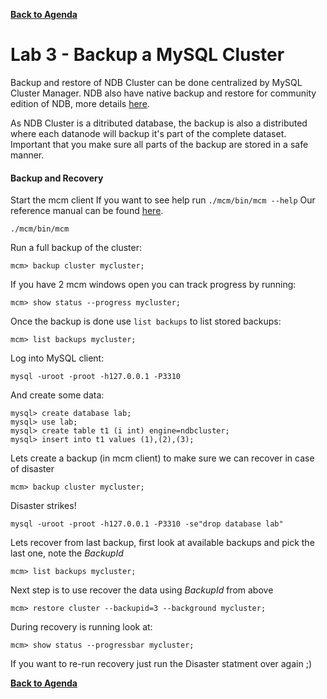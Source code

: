 **[Back to Agenda](./../README.md)**

# Lab 3 - Backup a MySQL Cluster

Backup and restore of NDB Cluster can be done centralized by MySQL Cluster Manager. NDB also have native backup and restore for community edition of NDB, more details [here](https://dev.mysql.com/doc/refman/5.7/en/mysql-cluster-backup.html).

As NDB Cluster is a ditributed database, the backup is also a distributed where each datanode will backup it's part of the complete dataset. Important that you make sure all parts of the backup are stored in a safe manner.

#### Backup and Recovery

Start the mcm client
If you want to see help run `./mcm/bin/mcm --help`
Our reference manual can be found [here](https://dev.mysql.com/doc/mysql-cluster-manager/1.4/en/mcm-cluster-commands.html).

```
./mcm/bin/mcm
```
Run a full backup of the cluster:
```
mcm> backup cluster mycluster;
```
If you have 2 mcm windows open you can track progress by running:
```
mcm> show status --progress mycluster;
```
Once the backup is done use `list backups` to list stored backups:
```
mcm> list backups mycluster;
```

Log into MySQL client:
```
mysql -uroot -proot -h127.0.0.1 -P3310
```
And create some data:
```
mysql> create database lab;
mysql> use lab;
mysql> create table t1 (i int) engine=ndbcluster;
mysql> insert into t1 values (1),(2),(3);
```

Lets create a backup (in mcm client) to make sure we can recover in case of disaster
```
mcm> backup cluster mycluster;
```
Disaster strikes!
```
mysql -uroot -proot -h127.0.0.1 -P3310 -se"drop database lab"
```
Lets recover from last backup, first look at available backups and pick the last one, note the *BackupId*
```
mcm> list backups mycluster;
```
Next step is to use recover the data using *BackupId* from above
```
mcm> restore cluster --backupid=3 --background mycluster;
```
During recovery is running look at:
```
mcm> show status --progressbar mycluster;
```
If you want to re-run recovery just run the Disaster statment over again ;)

**[Back to Agenda](./../README.md)**
